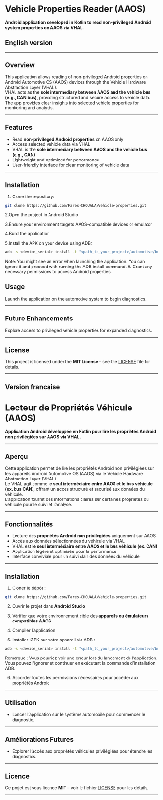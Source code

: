 # Vehicle Properties Reader (AAOS)

**Android application developed in Kotlin to read non-privileged Android system properties on AAOS via VHAL.**

## English version

---

## Overview
This application allows reading of non-privileged Android properties on Android Automotive OS (AAOS) devices through the Vehicle Hardware Abstraction Layer (VHAL).  
VHAL acts as the **sole intermediary between AAOS and the vehicle bus (e.g., CAN bus)**, providing structured and secure access to vehicle data.  
The app provides clear insights into selected vehicle properties for monitoring and analysis.

---

## Features
- Read **non-privileged Android properties** on AAOS only  
- Access selected vehicle data via VHAL  
- VHAL is the **sole intermediary between AAOS and the vehicle bus (e.g., CAN)**  
- Lightweight and optimized for performance  
- User-friendly interface for clear monitoring of vehicle data

---

## Installation
1. Clone the repository:  
```bash
git clone https://github.com/Fares-CHOUALA/Vehicle-properties.git
```
2.Open the project in Android Studio

3.Ensure your environment targets AAOS-compatible devices or emulator

4.Build the application

5.Install the APK on your device using ADB:
```bash
adb -s <device_serial> install -t "<path_to_your_project>/automotive/build/intermediates/apk/debug/automotive-debug.apk"
```
Note: You might see an error when launching the application. You can ignore it and proceed with running the ADB install command.
6. Grant any necessary permissions to access Android properties

## Usage
Launch the application on the automotive system to begin diagnostics.

---

## Future Enhancements
Explore access to privileged vehicle properties for expanded diagnostics.


---


## License

This project is licensed under the **MIT License** – see the [LICENSE](LICENSE) file for details.

---


## Version francaise

# Lecteur de Propriétés Véhicule (AAOS)

**Application Android développée en Kotlin pour lire les propriétés Android non privilégiées sur AAOS via VHAL.**

---

## Aperçu
Cette application permet de lire les propriétés Android non privilégiées sur les appareils Android Automotive OS (AAOS) via le Vehicle Hardware Abstraction Layer (VHAL).  
Le VHAL agit comme **le seul intermédiaire entre AAOS et le bus véhicule (ex. bus CAN)**, offrant un accès structuré et sécurisé aux données du véhicule.  
L’application fournit des informations claires sur certaines propriétés du véhicule pour le suivi et l’analyse.

---

## Fonctionnalités
- Lecture des **propriétés Android non privilégiées** uniquement sur AAOS  
- Accès aux données sélectionnées du véhicule via VHAL  
- VHAL est **le seul intermédiaire entre AAOS et le bus véhicule (ex. CAN)**  
- Application légère et optimisée pour la performance  
- Interface conviviale pour un suivi clair des données du véhicule

---

## Installation
1. Cloner le dépôt :  
```bash
git clone https://github.com/Fares-CHOUALA/Vehicle-properties.git
```
2. Ouvrir le projet dans **Android Studio**

3. Vérifier que votre environnement cible des **appareils ou émulateurs compatibles AAOS**

4. Compiler l’application

5. Installer l’APK sur votre appareil via ADB :
```bash
adb -s <device_serial> install -t "<path_to_your_project>/automotive/build/intermediates/apk/debug/automotive-debug.apk"
```
Remarque : Vous pourriez voir une erreur lors du lancement de l’application. Vous pouvez l’ignorer et continuer en exécutant la commande d’installation ADB.

6. Accorder toutes les permissions nécessaires pour accéder aux propriétés Android

---

## Utilisation
- Lancer l’application sur le système automobile pour commencer le diagnostic.

---

## Améliorations Futures
- Explorer l’accès aux propriétés véhicules privilégiées pour étendre les diagnostics.

---

## Licence
Ce projet est sous licence **MIT** – voir le fichier [LICENSE](LICENSE) pour les détails.

---
